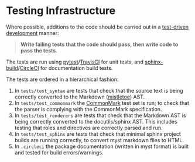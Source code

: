 # Testing Infrastructure

Where possible, additions to the code should be carried out in a
[test-driven development](https://en.wikipedia.org/wiki/Test-driven_development)
manner:

> **Write failing tests that the code should pass, then write code to pass the tests**.

The tests are run using [pytest](https://docs.pytest.org)/[TravisCI](https://travis-ci.org) for unit tests, and [sphinx-build](https://www.sphinx-doc.org/en/master/man/sphinx-build.html)/[CircleCI](https://circleci.com) for documentation build tests.

The tests are ordered in a hierarchical fashion:

1. In `tests/test_syntax` are tests that check that the source text is being correctly converted to the Markdown ([mistletoe](https://github.com/miyuchina/mistletoe)) AST.
2. In `tests/test_commonmark` the [CommonMark](https://github.com/commonmark/CommonMark.git) test set is run; to check that the parser is complying with the CommonMark specification.
3. In `tests/test_renderers` are tests that check that the Markdown AST is being correctly converted to the docutils/sphinx AST. This includes testing that roles and directives are correctly parsed and run.
4. In `tests/test_sphinx` are tests that check that minimal sphinx project builds are running correctly, to convert myst markdown files to HTML.
5. In `.circleci` the package documentation (written in myst format) is built and tested for build errors/warnings.
